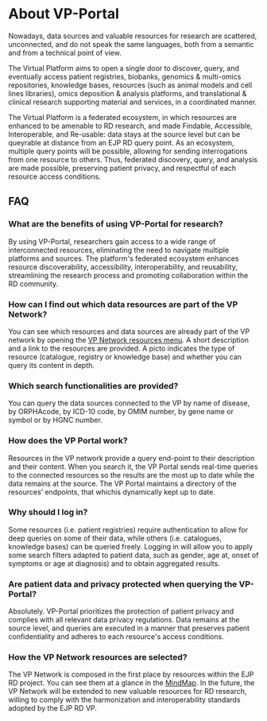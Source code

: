 # About VP-Portal

Nowadays, data sources and valuable resources for research are scattered, unconnected, and do not speak the same languages, both from a semantic and from a technical point of view.

The Virtual Platform aims to open a single door to discover, query, and eventually access patient registries, biobanks, genomics & multi-omics repositories, knowledge bases, resources (such as animal models and cell lines libraries), omics deposition & analysis platforms, and translational & clinical research supporting material and services, in a coordinated manner.

The Virtual Platform is a federated ecosystem, in which resources are enhanced to be amenable to RD research, and made Findable, Accessible, Interoperable, and Re-usable: data stays at the source level but can be queyrable at distance from an EJP RD query point. As an ecosystem, multiple query points will be possible, allowing for sending interrogations from one resource to others. Thus, federated discovery, query, and analysis are made possible, preserving patient privacy, and respectful of each resource access conditions.

## FAQ

### What are the benefits of using VP-Portal for research?

By using VP-Portal, researchers gain access to a wide range of interconnected resources, eliminating the need to navigate multiple platforms and sources. The platform's federated ecosystem enhances resource discoverability, accessibility, interoperability, and reusability, streamlining the research process and promoting collaboration within the RD community.

### How can I find out which data resources are part of the VP Network?

You can see which resources and data sources are already part of the VP network by opening the [VP Network resources menu](https://vp.ejprarediseases.org/discovery/sources). A short description and a link to the resources are provided. A picto indicates the type of resource (catalogue, registry or knowledge base) and whether you can query its content in depth.

### Which search functionalities are provided?

You can query the data sources connected to the VP by name of disease, by ORPHAcode, by ICD-10 code, by OMIM number, by gene name or symbol or by HGNC number.

### How does the VP Portal work?

Resources in the VP network provide a query end-point to their description and their content. When you search it, the VP Portal sends real-time queries to the connected resources so the results are the most up to date while the data remains at the source. The VP Portal maintains a directory of the resources’ endpoints, that whichis dynamically kept up to date.

### Why should I log in?

Some resources (i.e. patient registries) require authentication to allow for deep queries on some of their data, while others (i.e. catalogues, knowledge bases) can be queried freely. Logging in will allow you to apply some search filters adapted to patient data, such as gender, age at, onset of symptoms or age at diagnosis) and to obtain aggregated results.


### Are patient data and privacy protected when querying the VP-Portal?

Absolutely. VP-Portal prioritizes the protection of patient privacy and complies with all relevant data privacy regulations. Data remains at the source level, and queries are executed in a manner that preserves patient confidentiality and adheres to each resource's access conditions.

### How the VP Network resources are selected?

The VP Network is composed in the first place by resources within the EJP RD project. You can see them at a glance in the [MindMap](https://resourcemap.ejprarediseases.org/#/). In the future, the VP Network will be extended to new valuable resources for RD research, willing to comply with the harmonization and interoperability standards adopted by the EJP RD VP.

